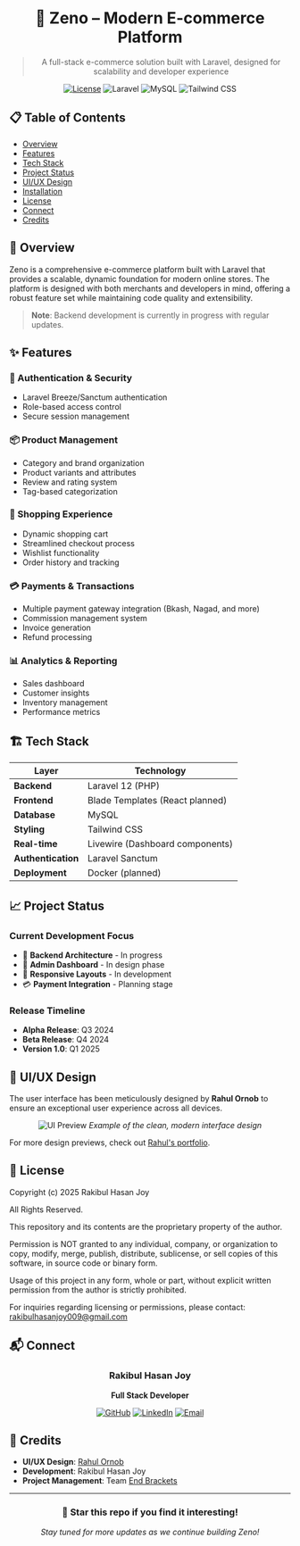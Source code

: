 <div align="center">

# 🛒 Zeno – Modern E-commerce Platform

> A full-stack e-commerce solution built with Laravel, designed for scalability and developer experience

[![License](https://img.shields.io/badge/License-Proprietary-blue.svg)](#-license)
![Laravel](https://img.shields.io/badge/Laravel-12-FF2D20?logo=laravel&logoColor=white)
![MySQL](https://img.shields.io/badge/MySQL-Database-4479A1?logo=mysql&logoColor=white)
![Tailwind CSS](https://img.shields.io/badge/Tailwind-CSS-38B2AC?logo=tailwind-css&logoColor=white)

</div>

## 📋 Table of Contents
- [Overview](#-overview)
- [Features](#-features)
- [Tech Stack](#-tech-stack)
- [Project Status](#-project-status)
- [UI/UX Design](#-uiux-design)
- [Installation](#-installation)
- [License](#-license)
- [Connect](#-connect)
- [Credits](#-credits)

## 🚀 Overview

Zeno is a comprehensive e-commerce platform built with Laravel that provides a scalable, dynamic foundation for modern online stores. The platform is designed with both merchants and developers in mind, offering a robust feature set while maintaining code quality and extensibility.

> **Note**: Backend development is currently in progress with regular updates.

## ✨ Features

### 🔐 Authentication & Security
- Laravel Breeze/Sanctum authentication
- Role-based access control
- Secure session management

### 📦 Product Management
- Category and brand organization
- Product variants and attributes
- Review and rating system
- Tag-based categorization

### 🛒 Shopping Experience
- Dynamic shopping cart
- Streamlined checkout process
- Wishlist functionality
- Order history and tracking

### 💳 Payments & Transactions
- Multiple payment gateway integration (Bkash, Nagad, and more)
- Commission management system
- Invoice generation
- Refund processing

### 📊 Analytics & Reporting
- Sales dashboard
- Customer insights
- Inventory management
- Performance metrics

## 🏗️ Tech Stack

| Layer | Technology |
|-------|------------|
| **Backend** | Laravel 12 (PHP) |
| **Frontend** | Blade Templates (React planned) |
| **Database** | MySQL |
| **Styling** | Tailwind CSS |
| **Real-time** | Livewire (Dashboard components) |
| **Authentication** | Laravel Sanctum |
| **Deployment** | Docker (planned) |

## 📈 Project Status

### Current Development Focus
- 🔨 **Backend Architecture** - In progress
- 🎨 **Admin Dashboard** - In design phase
- 📱 **Responsive Layouts** - In development
- 💳 **Payment Integration** - Planning stage

### Release Timeline
- **Alpha Release**: Q3 2024
- **Beta Release**: Q4 2024
- **Version 1.0**: Q1 2025

## 🎨 UI/UX Design

The user interface has been meticulously designed by **Rahul Ornob** to ensure an exceptional user experience across all devices.

<div align="center">
  
![UI Preview](https://www.figma.com/design/aVdf3Ch6Ag3zwowuOnsNss/Zeno---E-Commerce)
*Example of the clean, modern interface design*

</div>

For more design previews, check out [Rahul's portfolio](https://dribbble.com/rahulornob).

## 📜 License

Copyright (c) 2025 Rakibul Hasan Joy

All Rights Reserved.

This repository and its contents are the proprietary property of the author.  

Permission is NOT granted to any individual, company, or organization to copy, modify, merge, publish, distribute, sublicense, or sell copies of this software, in source code or binary form.  

Usage of this project in any form, whole or part, without explicit written permission from the author is strictly prohibited.  

For inquiries regarding licensing or permissions, please contact: rakibulhasanjoy009@gmail.com

## 📬 Connect

<div align="center">

### Rakibul Hasan Joy
**Full Stack Developer**

[![GitHub](https://img.shields.io/badge/GitHub-rhjoy--git-181717?logo=github)](https://github.com/rhjoy-git/zeno-E-commerce)
[![LinkedIn](https://img.shields.io/badge/LinkedIn-dev--rhjoy-0A66C2?logo=linkedin)](https://www.linkedin.com/in/dev-rhjoy/)
[![Email](https://img.shields.io/badge/Email-rakibulhasanjoy009@gmail.com-D14836?logo=gmail&logoColor=white)](mailto:rakibulhasanjoy009@gmail.com)

</div>

## 🙌 Credits

- **UI/UX Design**: [Rahul Ornob](https://dribbble.com/rahulornob)
- **Development**: Rakibul Hasan Joy
- **Project Management**: Team [End Brackets](https://endbrackets.com/) 

---

<div align="center">

### 🌟 Star this repo if you find it interesting!

*Stay tuned for more updates as we continue building Zeno!*

</div>
